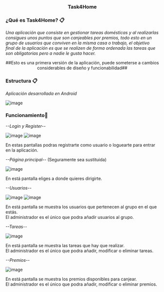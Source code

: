 <h3 align="center">Task4Home</h3>


### ¿Qué es Task4Home? 📋

_Una aplicación que consiste en gestionar tareas domésticas y al realizarlas consigues unos puntos que son canjeables por premios, todo esto en un grupo de usuarios que conviven en la misma casa o trabajo, el objetivo final de la aplicación es que se realizen de forma ordenada las tareas que son obligatorias pero a nadie le gusta hacer._

<p align="center">##Esto es una primera versión de la aplicación, puede someterse a cambios considerables de diseño y funcionabilidad##</p>


### Estructura 📋

_Aplicación desarrollada en Android_

![image](https://user-images.githubusercontent.com/55530657/161503483-7ed9a8f7-ed9f-4b15-b108-1555d296f822.png)

### Funcionamiento🔧

_--Login y Register--_

![image](https://user-images.githubusercontent.com/55530657/145399024-4727977d-990a-4a51-9c4e-a32abf08c8df.png)
![image](https://user-images.githubusercontent.com/55530657/145399552-27a2654f-2126-4615-aab9-92ca9c45765a.png)

En estas pantallas podras registrarte como usuario o loguearte para entrar en la aplicación.

_--Página principal--_ (Seguramente sea sustituida)

![image](https://user-images.githubusercontent.com/55530657/145399630-cc65c58e-ed94-4908-8583-ced42c9678f7.png)

En está pantalla eliges a donde quieres dirigirte.

_--Usuarios--_

![image](https://user-images.githubusercontent.com/55530657/145399681-515f7107-74a3-44c6-a716-073d0f1335b9.png)
![image](https://user-images.githubusercontent.com/55530657/145399764-f3cbeb16-34ec-4f06-9057-5a26719409c3.png)

En está pantalla se muestra los usuarios que pertenecen al grupo en el que estás.<br>
El administrador es el único que podra añadir usuarios al grupo.

_--Tareas--_

![image](https://user-images.githubusercontent.com/55530657/145399863-d879a022-45b4-461d-ba98-75f91c5bc09c.png)

En está pantalla se muestra las tareas que hay que realizar.<br>
El administrador es el único que podra añadir, modificar o eliminar tareas.

_--Premios--_

![image](https://user-images.githubusercontent.com/55530657/145400030-564d4462-9737-424a-b5cd-098d17144a43.png)

En está pantalla se muestra los premios disponibles para canjear.<br>
El administrador es el único que podra añadir, modificar o eliminar premios.
